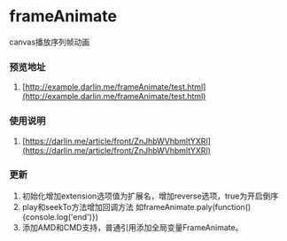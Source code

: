frameAnimate
============

canvas播放序列帧动画

### 预览地址

1. [http://example.darlin.me/frameAnimate/test.html](http://example.darlin.me/frameAnimate/test.html)


### 使用说明

1. [https://darlin.me/article/front/ZnJhbWVhbmltYXRl](https://darlin.me/article/front/ZnJhbWVhbmltYXRl)


### 更新

1. 初始化增加extension选项值为扩展名，增加reverse选项，true为开启倒序
2. play和seekTo方法增加回调方法 如frameAnimate.paly(function(){console.log('end')})
3. 添加AMD和CMD支持，普通引用添加全局变量FrameAnimate。
